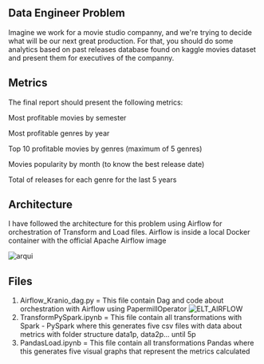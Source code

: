 ## Data Engineer Problem

Imagine we work for a movie studio companny, and we're trying to decide what will be our next great production. For that, you should do some
analytics based on past releases database found on kaggle movies dataset and present them for executives of the companny.

## Metrics
The final report should present the following metrics:

Most profitable movies by semester

Most profitable genres by year

Top 10 profitable movies by genres (maximum of 5 genres)

Movies popularity by month (to know the best release date)

Total of releases for each genre for the last 5 years

## Architecture
I have followed the architecture for this problem using Airflow for orchestration of Transform and Load files. Airflow is inside a local Docker container with the official Apache Airflow image

![arqui](https://user-images.githubusercontent.com/66838187/171284842-99e2e1b2-23bf-4411-a416-855253099a12.PNG)

## Files
1) Airflow_Kranio_dag.py = This file contain Dag and code about orchestration with Airflow using PapermillOperator 
![ELT_AIRFLOW](https://user-images.githubusercontent.com/66838187/171286970-d9b75043-a8c9-46fe-a4e7-41227b848093.PNG)
2) TransformPySpark.ipynb = This file contain all transformations with Spark - PySpark where this generates five csv files with data about metrics with folder structure data1p, data2p... until 5p
3) PandasLoad.ipynb = This file contain all transformations Pandas where this generates five visual graphs that represent the metrics calculated
